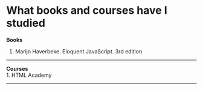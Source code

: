 # What books and courses have I studied
<b>Books</b><br>
1. Marijn Haverbeke. Eloquent JavaScript. 3rd edition
<hr>
<b>Courses</b><br>
1. HTML Academy
<hr>
